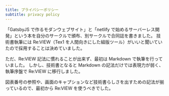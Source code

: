 ```yaml
---
title: プライバシーポリシー
subtitle: privacy policy
---
```


「GatsbyJS で作るモダンウェブサイト」と「netlify で始めるサーバーレス開発」という本を自分のサークルで頒布、別サークルで合同誌を書きました。
技術書執筆には Re:VIEW（Tex1 を人間向きにした組版ツール）がいいと聞いていたので採用することは決めていました。

ただ、Re:VIEW 記法に慣れることが出来ず、最初は Markdown で執筆を行っていました。
しかし、技術書となると Markdown の記法だけでは表現力が弱く、執筆序盤で Re:VIEW に移行しました。

図表番号の参照や、画面のキャプションなど技術書らしさを出すための記法が揃っているので、最初から Re:VIEW を使うべきでした。
